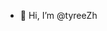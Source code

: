 - 👋 Hi, I’m @tyreeZh
<!---
tyreeZh/tyreeZh is a ✨ special ✨ repository because its `README.md` (this file) appears on your GitHub profile.
You can click the Preview link to take a look at your changes.
--->
